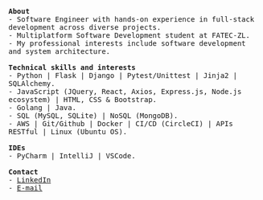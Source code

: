 <p>
  <samp>
    <strong>About</strong><br>
    - Software Engineer with hands-on experience in full-stack development across diverse projects.<br>
    - Multiplatform Software Development student at FATEC-ZL.<br>
    - My professional interests include software development and system architecture.
    <br>
    <br>
    <strong>Technical skills and interests</strong><br>
    - Python | Flask | Django | Pytest/Unittest | Jinja2 | SQLAlchemy.<br>
    - JavaScript (JQuery, React, Axios, Express.js, Node.js ecosystem) | HTML, CSS & Bootstrap.<br>
    - Golang | Java.<br>
    - SQL (MySQL, SQLite) | NoSQL (MongoDB).<br>
    - AWS | Git/Github | Docker | CI/CD (CircleCI) | APIs RESTful | Linux (Ubuntu OS).<br>
    <br>
    <strong>IDEs</strong><br>
    - PyCharm | IntelliJ | VSCode.
    <br>
    <br>
    <strong>Contact</strong><br>
    - <a href="https://www.linkedin.com/in/abraaosvs/" target="_blank">LinkedIn</a><br>
    - <a href="mailto:abraaosantos.contato@hotmail.com" target="_blank">E-mail</a>
  </samp>
</p>


